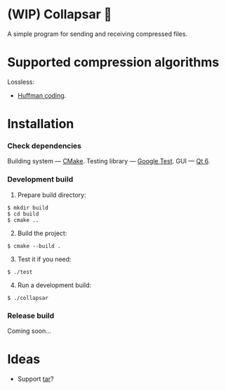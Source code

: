 # (WIP) Collapsar 🎇

A simple program for sending and receiving compressed files.

# Supported compression algorithms

Lossless:

- [Huffman coding](https://wikipedia.org/wiki/Huffman_coding).

# Installation

### Check dependencies

Building system —  [CMake](https://en.wikipedia.org/wiki/CMake).
Testing library —  [Google Test](https://en.wikipedia.org/wiki/Google_Test).
GUI —  [Qt 6](https://www.qt.io/product/qt6).

### Development build

1. Prepare build directory:

```
$ mkdir build
$ cd build
$ cmake ..
```

2. Build the project:

```
$ cmake --build .
```

3. Test it if you need:

```
$ ./test
```

4. Run a development build:

```
$ ./collapsar
```

### Release build

Coming soon...

# Ideas

- Support [tar](https://wikipedia.org/wiki/Tar_(computing))?
